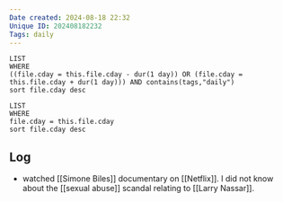 ```yaml
---
Date created: 2024-08-18 22:32
Unique ID: 202408182232
Tags: daily
---
```

``` dataview
LIST
WHERE 
((file.cday = this.file.cday - dur(1 day)) OR (file.cday = this.file.cday + dur(1 day))) AND contains(tags,"daily")
sort file.cday desc
```
``` dataview
LIST
WHERE 
file.cday = this.file.cday
sort file.cday desc
```
## Log
- watched [[Simone Biles]] documentary on [[Netflix]]. I did not know about the [[sexual abuse]] scandal relating to [[Larry Nassar]]. 


